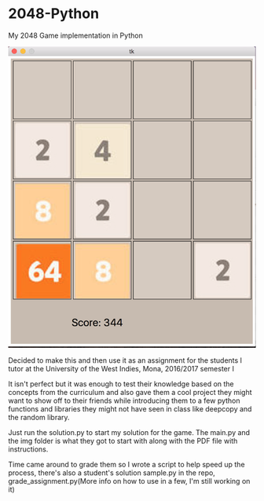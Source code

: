 # 2048-Python
My 2048 Game implementation in Python

![Game Screenshot](game_screenshot.png?raw=true "Game Screenshot")

Decided to make this and then use it as an assignment for the students I tutor at the University of the West Indies, Mona, 2016/2017 semester I

It isn't perfect but it was enough to test their knowledge based on the concepts from the curriculum and also gave them a cool project they might want to show off to their friends while introducing them to a few python functions and libraries
they might not have seen in class like deepcopy and the random library. 

Just run the solution.py to start my solution for the game. The main.py and the img folder is what they got to start with along with the PDF file with instructions.

Time came around to grade them so I wrote a script to help speed up the process, there's also a student's solution sample.py in the repo, grade_assignment.py(More info on how to use in a few, I'm still working on it)